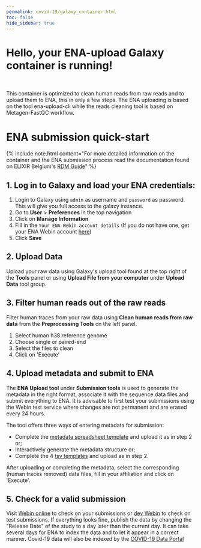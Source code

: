 ```yaml
---
permalink: covid-19/galaxy_container.html
toc: false
hide_sidebar: true
---
```


<h1>Hello, your <strong>ENA-upload Galaxy</strong> container is running!</h1><br>
<p> This container is optimized to clean human reads from raw reads and to upload them to
    ENA,
    this in only a few steps. The ENA uploading is based on the tool ena-upload-cli while
    the
    reads cleaning tool is based on Metagen-FastQC workflow.
</p>

# ENA submission quick-start
{% include note.html content="For more detailed information on the container and the ENA submission process read the documentation found on ELIXIR Belgium's [RDM Guide](https://rdm.elixir-belgium.org/covid-19/sarscov2_submission.html)" %}


## 1. Log in to Galaxy and load your ENA credentials:

1. Login to Galaxy using `admin` as username and `password` as password. This will give you full access to the galaxy instance.
2. Go to **User** > **Preferences** in the top navigation
3.  Click on <i class="fa fa-user" aria-hidden="true"></i> **Manage Information**
4. Fill in the `Your ENA Webin account details` (If you do not have one, get your ENA Webin account [here](https://www.ebi.ac.uk/ena/submit/sra/#registration))
5. Click **Save**


## 2. Upload Data
Upload your raw data using Galaxy's <i class="fa fa-upload"></i> upload tool found at the top right of the **Tools** panel or using **Upload File from your computer** under **Upload Data** tool group.

## 3. Filter human reads out of the raw reads
Filter human traces from your raw data using **Clean human reads from raw data** from the **Preprocessing Tools** on the left panel.

1. Select human h38 reference genome
2. Choose single or paired-end
3. Select the files to clean
4. Click on 'Execute'

## 4. Upload metadata and submit to ENA
The **ENA Upload tool** under **Submission tools** is used to generate the metadata in the right format, associate it with the sequence data files and submit everything to ENA. It is advisable to first test your submissions using the Webin test service where changes are not permanent and are erased every 24 hours.

The tool offers three ways of entering metadata for submission:
* Complete the [metadata spreadsheet template](https://drive.google.com/file/d/1dulhBEfRO56ldCnuaIhjjtNbJDxQ5K1v/view?usp=sharing) and upload it as in step 2 or;
* Interactively generate the metadata structure or;
* Complete the 4 [tsv templates](https://github.com/usegalaxy-eu/ena-upload-cli/tree/master/example_tables) and upload as in step 2.

After uploading or completing the metadata, select the corresponding (human traces removed) data files, fill in your affiliation and click on 'Execute'.


## 5. Check for a valid submission

Visit [Webin online](https://www.ebi.ac.uk/ena/submit/webin) to check on your submissions or [dev Webin](https://wwwdev.ebi.ac.uk/ena/submit/webin) to check on test submissions. If everything looks fine, publish the data by changing the "Release Date" of the study to a day later than the current day. It can take several days for ENA to index the data and to let it appear in a correct manner. Covid-19 data will also be indexed by the [COVID-19 Data Portal](https://www.covid19dataportal.org/)
